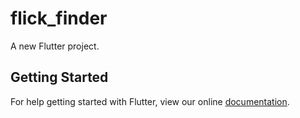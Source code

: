# flick_finder

A new Flutter project.

## Getting Started

For help getting started with Flutter, view our online
[documentation](https://flutter.io/).
